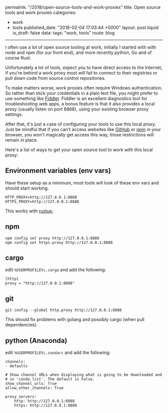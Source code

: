 permalink: "/2018/open-source-tools-and-work-proxies"
title: Open source tools and work proxies
categories:
  - work
  - tools
published_date: "2018-02-04 17:03:44 +0000"
layout: post.liquid
is_draft: false
data:
  tags: "work, tools"
  route: blog
---
I often use a lot of open source tooling at work, initially I started with with node and npm (for our front end), and more recently python, Go and of course Rust.

Unfortunately a lot of tools, expect you to have direct access to the Internet, if you're behind a work proxy most will fail to connect to their registries or pull down code from source control repositories.

To make matters worse, work proxies often require Windows authentication. So rather than stick your credentials in a plain text file, you might prefer to use something like [Fiddler](https://www.telerik.com/fiddler). Fiddler is an excellent diagnostics tool for troubleshooting web apps, a bonus feature is that it also provides a local proxy (usually listen on port 8888), using your existing browser proxy settings.

After that, it's just a case of configuring your tools to use this local proxy. Just be mindful that if you can't access websites like [GitHub](https://github.com/) or [npm](https://www.npmjs.com/) in your browser, you won't magically get access this way, those restrictions will remain in place.

Here's a list of ways to get your open source tool to work with this local proxy:

## Environment variables (env vars)

Have these setup as a minimum, most tools will look of these env vars and should start working.

```
HTTP_PROXY=http://127.0.0.1:8888
HTTPS_PROXY=http://127.0.0.1:8888
```

This works with [rustup](https://rustup.rs),

## npm

```
npm config set proxy http://127.0.0.1:8888
npm config set https-proxy http://127.0.0.1:8888
```

## cargo

edit `%USERPROFILE%\.cargo` and add the following:

```
[http]
proxy = "http://127.0.0.1:8888"
```

## git

```
git config --global http.proxy http://127.0.0.1:8888
```

This should fix problems with golang and possibly cargo (when pull dependencies).

## python (Anaconda)

edit `%USERPROFILE%\.condarc` and add the following:

```
channels:
- defaults

# Show channel URLs when displaying what is going to be downloaded and
# in 'conda list'. The default is False.
show_channel_urls: True
allow_other_channels: True

proxy_servers:
    http: http://127.0.0.1:8888
    https: http://127.0.0.1:8888
```